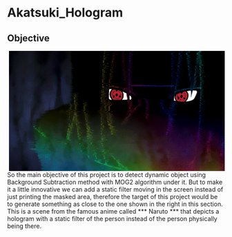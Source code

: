 # Akatsuki_Hologram

## Objective

<img align="right" src="Akatsuki-Hologram.gif">
So the main objective of this project is to detect dynamic object using Background Subtraction method with MOG2 algorithm under it. But to make it a little innovative we can add a static filter moving in the screen instead of just printing the masked area, therefore the target of this project would be to generate something as close to the one shown in the right in this section. This is a scene from the famous anime called *** Naruto *** that depicts a hologram with a static filter of the person instead of the person physically being there.
